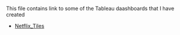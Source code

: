 This file contains link to some of the Tableau daashboards that I have created

- [Netflix_Tiles](https://public.tableau.com/views/Netflix_tiles/RatingAudienceAgeGroupAnalysis?:language=en-US&:sid=&:redirect=auth&:display_count=n&:origin=viz_share_link)

